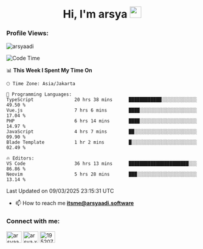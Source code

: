 <h1 align="center">Hi, I'm arsya 
  <img src="https://media.giphy.com/media/hvRJCLFzcasrR4ia7z/giphy.gif" width="30px"/>
</h1>

<p align="left"> <h3>Profile Views:</h3> <img src="https://komarev.com/ghpvc/?username=arsyaadi&label=Profile%20views&color=0e75b6&style=flat" alt="arsyaadi" /> </p>

<!--START_SECTION:waka-->
![Code Time](http://img.shields.io/badge/Code%20Time-3%2C839%20hrs%2053%20mins-blue)

📊 **This Week I Spent My Time On** 

```text
🕑︎ Time Zone: Asia/Jakarta

💬 Programming Languages: 
TypeScript               20 hrs 38 mins      ████████████░░░░░░░░░░░░░   49.50 % 
Vue.js                   7 hrs 6 mins        ████░░░░░░░░░░░░░░░░░░░░░   17.04 % 
PHP                      6 hrs 14 mins       ████░░░░░░░░░░░░░░░░░░░░░   14.97 % 
JavaScript               4 hrs 7 mins        ██░░░░░░░░░░░░░░░░░░░░░░░   09.90 % 
Blade Template           1 hr 2 mins         █░░░░░░░░░░░░░░░░░░░░░░░░   02.49 % 

🔥 Editors: 
VS Code                  36 hrs 13 mins      ██████████████████████░░░   86.86 % 
Neovim                   5 hrs 28 mins       ███░░░░░░░░░░░░░░░░░░░░░░   13.14 % 
```


 Last Updated on 09/03/2025 23:15:31 UTC
<!--END_SECTION:waka-->

- 📫 How to reach me **itsme@arsyaadi.software**


<h3 align="left">Connect with me:</h3>
<p align="left">
<a href="https://linkedin.com/in/arsyaadi" target="blank"><img align="center" src="https://raw.githubusercontent.com/rahuldkjain/github-profile-readme-generator/master/src/images/icons/Social/linked-in-alt.svg" alt="arsyaadi" height="30" width="40" /></a>
<a href="https://fb.com/arsya.xkz" target="blank"><img align="center" src="https://raw.githubusercontent.com/rahuldkjain/github-profile-readme-generator/master/src/images/icons/Social/facebook.svg" alt="arsya.xkz" height="30" width="40" /></a>
<a href="https://stackoverflow.com/users/19520749" target="blank"><img align="center" src="https://raw.githubusercontent.com/rahuldkjain/github-profile-readme-generator/master/src/images/icons/Social/stack-overflow.svg" alt="19520749" height="30" width="40" /></a>
</p>
